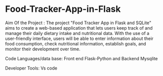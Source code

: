 # Food-Tracker-App-in-Flask

Aim Of the Project : The project "Food Tracker App in Flask and SQLite" aims to create a web-based application that lets users keep track of and manage their daily dietary intake and nutritional data. With the use of a user-friendly interface, users will be able to enter information about their food consumption, check nutritional information, establish goals, and monitor their development over time.

Code Languages/data base: Front end Flask-Python and Backend Mysqlite

Developer Tools: Vs code
